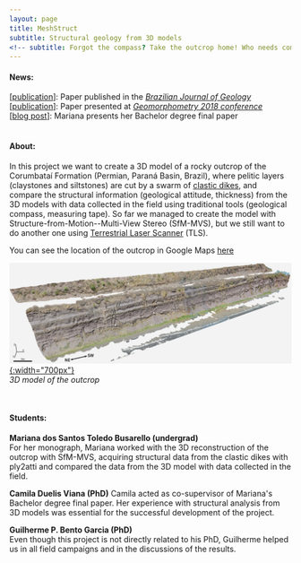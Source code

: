 ```yaml
---
layout: page
title: MeshStruct
subtitle: Structural geology from 3D models
<!-- subtitle: Forgot the compass? Take the outcrop home! Who needs compasses when you have meshes? -->
---
```

#### News:  
[[publication](/publications#bjgeo)]: Paper published in the [_Brazilian Journal of Geology_](https://doi.org/10.1590/2317-4889201800201898)  
[[publication](/publications#gmorph)]: Paper presented at [_Geomorphometry 2018 conference_](https://doi.org/10.7287/peerj.preprints.27060v1)  
[[blog post](/2017-12-05-mariana-defense)]: Mariana presents her Bachelor degree final paper  
&nbsp;
&nbsp;

#### About:
In this project we want to create a 3D model of a rocky outcrop of the Corumbataí Formation (Permian, Paraná Basin, Brazil), where pelitic layers (claystones and siltstones) are cut by a swarm of [clastic dikes](https://en.wikipedia.org/wiki/Clastic_dike), and compare the structural information (geological attitude, thickness) from the 3D models with data collected in the field using traditional tools (geological compass, measuring tape). So far we managed to create the model with Structure-from-Motion--Multi-View Stereo (SfM-MVS), but we still want to do another one using [Terrestrial Laser Scanner](https://en.wikipedia.org/wiki/Laser_scanning) (TLS).

You can see the location of the outcrop in Google Maps [here](https://goo.gl/maps/UdkNeZfSbvQ2)  

[![outcrop](/img/outcrop_model_small.jpg "Outcrop model"){:width="700px"}](/img/outcrop_model_small.jpg)   
*3D model of the outcrop*


&nbsp;
&nbsp;

#### Students:  
**Mariana dos Santos Toledo Busarello (undergrad)**  
For her monograph, Mariana worked with the 3D reconstruction of the outcrop with SfM-MVS, acquiring structural data from the clastic dikes with ply2atti and compared the data from the 3D model with data collected in the field.

**Camila Duelis Viana (PhD)** 
Camila acted as co-supervisor of Mariana's Bachelor degree final paper. Her experience with structural analysis from 3D models was essential for the successful development of the project. 

**Guilherme P. Bento Garcia (PhD)**  
Even though this project is not directly related to his PhD, Guilherme helped us in all field campaigns and in the discussions of the results.


